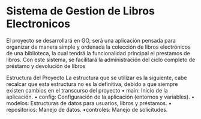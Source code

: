 # Sistema de Gestion de Libros Electronicos
El proyecto se desarrollará en GO,  será una aplicación pensada para organizar de manera simple y ordenada la colección de libros electrónicos de una biblioteca, la cual tendrá la funcionalidad principal el prestamos de libros. Con este sistema, se facilitará la administración del ciclo completo de préstamo y devolución de libros

Estructura del Proyecto 
La estructura que se utilizar es la siguiente, cabe recalcar que esta estructura no es la definitiva, debido a que siempre existen cambios en el transcurso del proyecto
• main: Inicio de la aplicación.
• config: Configuración de la aplicación (entornos y variables).
• modelos: Estructuras de datos para usuarios, libros y préstamos.
• repositorios: Manejo de datos.
•controles: Manejo de solicitudes.
